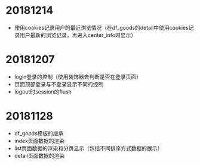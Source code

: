 # 20181214
* 使用cookies记录用户的最近浏览情况（在df_goods的detail中使用cookies记录用户最新的浏览记录，再进入center_info时显示）

# 20181207
* login登录的控制（使用装饰器去判断是否在登录页面）
* 页面顶部登录与不登录显示不同的控制
* logout时session的flush

# 20181128
* df_goods模板的继承
* index页面数据的渲染
* list页面数据的渲染和分页显示（包括不同排序方式数据的展示）
* detail页面数据的渲染
